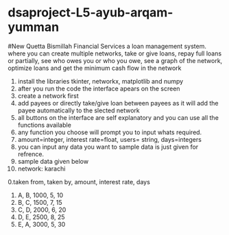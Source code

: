 # dsaproject-L5-ayub-arqam-yumman
#New Quetta Bismillah Financial Services
a loan management system. where you can create multiple networks, take or give loans, repay full loans or partially, see who owes you or who you owe, see a graph of the network, optimize loans and get the minimum cash flow in the network
1) install the libraries tkinter, networkx, matplotlib and numpy
2) after you run the code the interface apears on the screen
3) create a network first
4) add payees or directly take/give loan between payees as it will add the payee automatically to the slected network
5) all buttons on the interface are self explanatory and you can use all the functions available
6) any function you choose will prompt you to input whats required.
7) amount=integer, interest rate=float, users= string, days=integers
8) you can input any data you want to sample data is just given for refrence.
9) sample data given below
10) network: karachi

0.taken from, taken by, amount, interest rate, days
1.  A,          B,       1000,      5,          10
2.  B,          C,       1500,      7,          15
3.  C,          D,       2000,      6,          20
4.  D,          E,       2500,      8,          25
5.  E,          A,       3000,      5,          30

